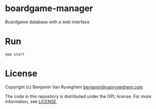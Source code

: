 # boardgame-manager
Boardgame database with a web interface

# Run

    npm start

# License

Copyright (c) Benjamin Van Ryseghem <benjamin@vanryseghem.com>


The code in this repository is distributed under the GPL license.
For more information, see [LICENSE](LICENSE).

